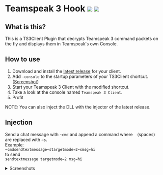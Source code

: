 # Teamspeak 3 Hook [![](https://img.shields.io/github/release/ReSpeak/TS3Hook.svg?style=flat-square)](../../releases/latest) [![](https://img.shields.io/github/downloads/ReSpeak/TS3Hook/total.svg?style=flat-square)]()

## What is this?

This is a TS3Client Plugin that decrypts Teamspeak 3 command packets on the fly and displays them in Teamspeak's own Console.

## How to use

1. Download and install the [latest release](https://github.com/ReSpeak/TS3Hook/releases/latest) for your client.
2. Add `-console` to the startup parameters of your TS3Client shortcut. ([Screenshot](https://i.imgur.com/a5HgomX.png))
3. Start your Teamspeak 3 Client with the modified shortcut.
4. Take a look at the console named `Teamspeak 3 Client`.
5. Profit

NOTE: You can also inject the DLL with the injector of the latest release.

## Injection

Send a chat message with `~cmd` and append a command where ` ` (spaces) are replaced with `~s`.  
Example:  
`~cmdsendtextmessage~stargetmode=2~smsg=hi`  
to send  
`sendtextmessage targetmode=2 msg=hi`

<details><summary>Screenshots</summary>

![](https://i.imgur.com/uBjPUcc.png)
![](https://i.imgur.com/0ZlwlQO.png)
